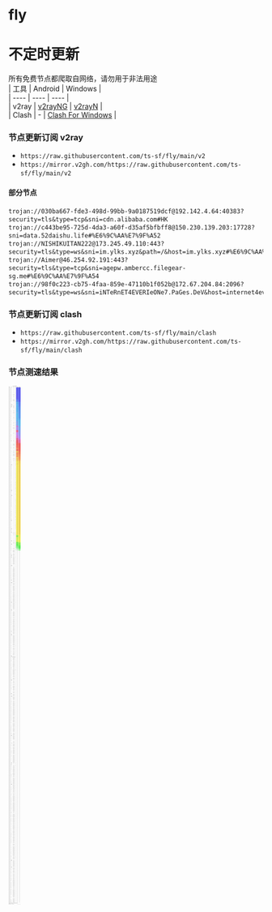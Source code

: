 # fly
# 不定时更新
所有免费节点都爬取自网络，请勿用于非法用途  
|  工具  | Android  | Windows  |  
|  ----  | ----   | ----  |  
| v2ray  | [v2rayNG](https://github.com/2dust/v2rayNG/releases) | [v2rayN](https://github.com/2dust/v2rayN/releases) |  
| Clash  | - | [Clash For Windows](https://github.com/2dust/clashN/releases) | 
  
### 节点更新订阅  v2ray
- `https://raw.githubusercontent.com/ts-sf/fly/main/v2`  
- `https://mirror.v2gh.com/https://raw.githubusercontent.com/ts-sf/fly/main/v2`  

#### 部分节点  
``` 
trojan://030ba667-fde3-498d-99bb-9a0187519dcf@192.142.4.64:40383?security=tls&type=tcp&sni=cdn.alibaba.com#HK
trojan://c443be95-725d-4da3-a60f-d35af5bfbff8@150.230.139.203:17728?sni=data.52daishu.life#%E6%9C%AA%E7%9F%A52
trojan://NISHIKUITAN222@173.245.49.110:443?security=tls&type=ws&sni=im.ylks.xyz&path=/&host=im.ylks.xyz#%E6%9C%AA%E7%9F%A53
trojan://Aimer@46.254.92.191:443?security=tls&type=tcp&sni=agepw.ambercc.filegear-sg.me#%E6%9C%AA%E7%9F%A54
trojan://98f0c223-cb75-4faa-859e-47110b1f052b@172.67.204.84:2096?security=tls&type=ws&sni=iNTeRnET4EVERIeONe7.PaGes.DeV&host=internet4everieone7.pages.dev#%E6%9C%AA%E7%9F%A55
```
### 节点更新订阅  clash
- `https://raw.githubusercontent.com/ts-sf/fly/main/clash`  
- `https://mirror.v2gh.com/https://raw.githubusercontent.com/ts-sf/fly/main/clash`  

### 节点测速结果
![image](traffic.png)
